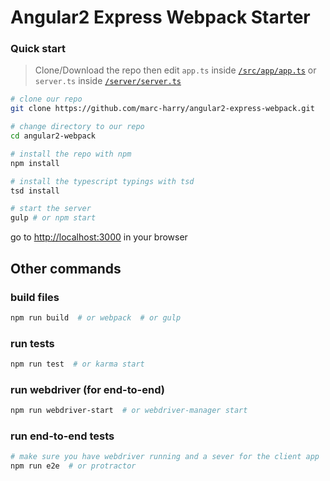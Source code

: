 # Angular2 Express Webpack Starter


### Quick start
> Clone/Download the repo then edit `app.ts` inside [`/src/app/app.ts`](/src/app/app.ts) or `server.ts` inside [`/server/server.ts`](/server/server.ts)

```bash
# clone our repo
git clone https://github.com/marc-harry/angular2-express-webpack.git 

# change directory to our repo
cd angular2-webpack

# install the repo with npm
npm install

# install the typescript typings with tsd
tsd install

# start the server
gulp # or npm start
```
go to [http://localhost:3000](http://localhost:3000) in your browser


## Other commands 

### build files
```bash
npm run build  # or webpack  # or gulp
```

### run tests 
```bash
npm run test  # or karma start
```

### run webdriver (for end-to-end)
```bash
npm run webdriver-start  # or webdriver-manager start
```

### run end-to-end tests
```bash
# make sure you have webdriver running and a sever for the client app
npm run e2e  # or protractor
```